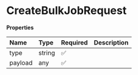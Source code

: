# CreateBulkJobRequest

**Properties**

| Name    | Type   | Required | Description |
| :------ | :----- | :------- | :---------- |
| type    | string | ✅       |             |
| payload | any    | ✅       |             |

<!-- This file was generated by liblab | https://liblab.com/ -->
